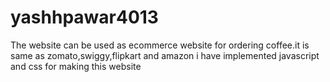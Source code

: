 # yashhpawar4013
The website can be used as ecommerce website for ordering coffee.it is same as zomato,swiggy,flipkart and amazon i have implemented javascript and css for making this website
